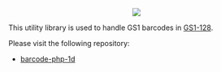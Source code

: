 <p align="center"><a href="https://www.barcodebakery.com" target="_blank">
    <img src="https://www.barcodebakery.com/images/BCG-Logo-SQ-GitHub.svg">
</a></p>

This utility library is used to handle GS1 barcodes in [GS1-128][1].

Please visit the following repository:

* [barcode-php-1d][2]


[1]: https://www.barcodebakery.com/en/docs/php/barcode/gs1128/api
[2]: https://github.com/barcode-bakery/barcode-php-1d/
